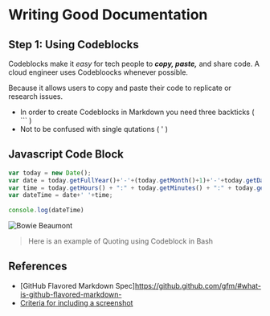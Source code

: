 # Writing Good Documentation

## Step 1: Using Codeblocks

Codeblocks make it *easy* for tech people to **_copy, paste,_** and share code. A cloud engineer uses Codebloocks whenever possible.

Because it allows users to copy and paste their code to replicate or research issues.

- In order to create Codeblocks in Markdown you need three backticks ( ``` )
- Not to be confused with single qutations ( ' )


## Javascript Code Block
```javascript
var today = new Date();
var date = today.getFullYear()+'-'+(today.getMonth()+1)+'-'+today.getDate();
var time = today.getHours() + ":" + today.getMinutes() + ":" + today.getSeconds();
var dateTime = date+' '+time;
 
console.log(dateTime)

```
![Bowie   Beaumont](https://github.com/grover47/github-docs-examples/assets/10213341/922bd712-ab04-42de-84b0-70fa329476b2)

> Here is an example of Quoting using Codeblock in Bash

## References

- [GitHub Flavored Markdown Spec]https://github.github.com/gfm/#what-is-github-flavored-markdown-
- [Criteria for including a screenshot](https://docs.github.com/en/contributing/writing-for-github-docs/creating-screenshots#criteria-for-including-a-screenshot)
 
